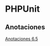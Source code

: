 # PHPUnit

## Anotaciones

[Anotaciones 6.5](https://phpunit.de/manual/6.5/en/appendixes.annotations.html)